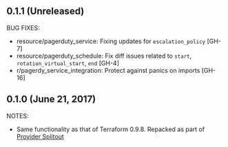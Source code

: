 ## 0.1.1 (Unreleased)

BUG FIXES:

* resource/pagerduty_service: Fixing updates for `escalation_policy` [GH-7]
* resource/pagerduty_schedule: Fix diff issues related to `start`, `rotation_virtual_start`, `end` [GH-4]
* r/pagerdy_service_integration: Protect against panics on imports [GH-16]

## 0.1.0 (June 21, 2017)

NOTES:

* Same functionality as that of Terraform 0.9.8. Repacked as part of [Provider Splitout](https://www.hashicorp.com/blog/upcoming-provider-changes-in-terraform-0-10/)
